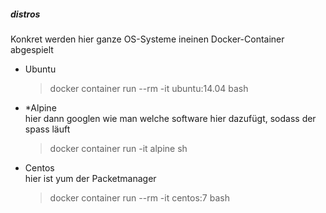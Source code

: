<h5><a name="_Toc4480368">distros</a> </h5>
Konkret werden hier ganze OS-Systeme ineinen Docker-Container abgespielt


<br>

* Ubuntu<br>
  > docker container run --rm -it ubuntu:14.04 bash

* *Alpine<br>hier dann googlen wie man welche software hier dazufügt, sodass der spass läuft<br>
  > docker container run -it alpine sh

* Centos<br>
  hier ist yum der Packetmanager
  > docker container run --rm -it centos:7 bash
